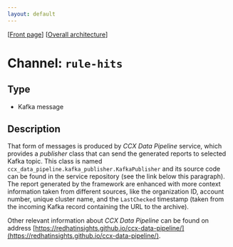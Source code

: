 ```yaml
---
layout: default
---
```

\[[Front page](../overall-architecture.html)\] \[[Overall architecture](../overall-architecture.html)\]



# Channel: `rule-hits`



## Type

* Kafka message



## Description

That form of messages is produced by *CCX Data Pipeline* service, which
provides a _publisher_ class that can send the generated reports to selected
Kafka topic.  This class is named
`ccx_data_pipeline.kafka_publisher.KafkaPublisher` and its source code can be
found in the service repository (see the link below this paragraph). The report
generated by the framework are enhanced with more context information taken
from different sources, like the organization ID, account number, unique
cluster name, and the `LastChecked` timestamp (taken from the incoming Kafka
record containing the URL to the archive).

Other relevant information about *CCX Data Pipeline* can be found on address
[https://redhatinsights.github.io/ccx-data-pipeline/](https://redhatinsights.github.io/ccx-data-pipeline/).
